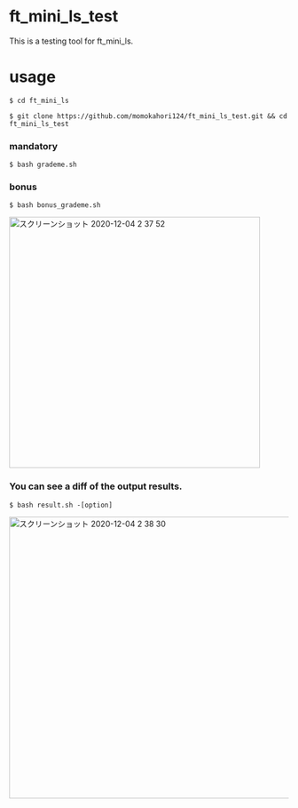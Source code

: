 # ft_mini_ls_test

This is a testing tool for ft_mini_ls.

# usage

```
$ cd ft_mini_ls
```
```
$ git clone https://github.com/momokahori124/ft_mini_ls_test.git && cd ft_mini_ls_test
```

### mandatory

```
$ bash grademe.sh
```

### bonus

```
$ bash bonus_grademe.sh
```

<img width="452" alt="スクリーンショット 2020-12-04 2 37 52" src="https://user-images.githubusercontent.com/60100351/101066546-e6b92200-35d9-11eb-99ab-5e174c864174.png">

### You can see a diff of the output results.

```
$ bash result.sh -[option]
```

<img width="507" alt="スクリーンショット 2020-12-04 2 38 30" src="https://user-images.githubusercontent.com/60100351/101066549-e751b880-35d9-11eb-943d-57ab66f95a7d.png">



